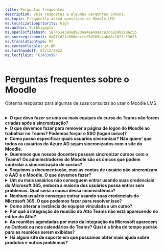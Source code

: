 ```yaml
---
title: Perguntas frequentes
description: Veja respostas a algumas perguntas comuns.
ms.topic: Frequently asked questions on Moodle LMS
ms.localizationpriority: high
ms.author: Surbhigupta
ms.openlocfilehash: 587451e3a0e89206a4ea49aaca3c682ab290ac5b
ms.sourcegitcommit: 8a0ffd21c800eecfcd6d1b5c4abd8c107fcf3d33
ms.translationtype: HT
ms.contentlocale: pt-BR
ms.lasthandoff: 03/12/2022
ms.locfileid: "63453899"
---
```

# <a name="moodle-faq"></a>Perguntas frequentes sobre o Moodle

Obtenha respostas para algumas de suas consultas ao usar o Moodle LMS.<br>

<br>

<details>

<summary><b>O que devo fazer se uma ou mais equipes do curso do Teams não forem criadas após a sincronização?</b></summary>

Cada curso do Moodle deve ter pelo menos um corpo docente e um aluno correspondentes a uma conta do Microsoft 365 UPN do AAD. A equipe não poderá ser criada se a sincronização não encontrar uma correspondência.

Cada instância do curso de equipe deve ter um proprietário e a sincronização define o corpo docente como o proprietário, supondo que o corpo docente tenha uma licença do Teams.

<br>

</details>

<details>

<summary><b>O que devemos fazer para remover a página de logon do Moodle ao trabalhar no Teams? Podemos forçar o SSO (logon único)?</b></summary>

Os usuários têm várias opções de entrada na página de logon do Moodle.

* Para entrar exclusivamente usando credenciais Microsoft 365, habilite as definições de configuração do **Force redirect** para o plug-in **auth_oidc**. Se o serviço estiver habilitado, o usuário poderá ver a página de entrada da Microsoft.
* Para entrar manualmente no portal do Moodle, consulte [Moodle](https://moodle.org/login/index.php).

<br>

</details>

<details>

<summary><b>Como posso especificar quais usuários sincronizar? Não quero’ que todos os usuários do Azure AD sejam sincronizados com o site do Moodle. </b></summary>

Use a opção **Restrição de criação do usuário** para especificar os usuários sincronizando as opções de configuração do plug-in **local_o365**. O menu suspenso à esquerda do **filtro** oferece opções como País, Nome da Empresa e Idioma.

> [!TIP]
> Crie um grupo dinâmico do Microsoft 365 para habilitar a opção **filtro** com várias propriedades de perfil.

A imagem a seguir mostra as opções de restrições de criação do usuário:

:::image type="content" source="../assets/images/MoodleInstructions/faq-2.png" alt-text="Sincronizar" border="true":::

:::image type="content" source="../assets/images/MoodleInstructions/faq-3.png" alt-text="Azure AD" border="true":::

<br>

</details>

<details>

<summary><b>Queremos que nossos docentes possam sincronizar cursos com o Teams? Os administradores do Moodle são os únicos que podem controlar a sincronização de cursos?</b></summary>

Por padrão, somente os administradores do Moodle podem configurar a sincronização. O proprietário da equipe pode controlar se um curso está sincronizado com o Teams e **Permitir a configuração da sincronização do curso no curso** está habilitado. Nesse caso, o proprietário da equipe é o corpo docente. O bloco exibe a opção de configuração para indivíduos com as permissões de proprietário apropriadas. 

<!-- For more information, see Microsoft 365 block within the Moodle course interface. -->

A imagem a seguir mostra a opção **Permitir configurar a sincronização do curso no curso**:

:::image type="content" source="../assets/images/MoodleInstructions/faq-4.png" alt-text="Administrador" border="true":::

A imagem a seguir mostra a sincronização de cursos:

:::image type="content" source="../assets/images/MoodleInstructions/faq-5.png" alt-text="sincronização" border="true":::

<br>

</details>

<details>

<summary><b>Seguimos a documentação, mas as contas de usuário não sincronizam o AAD e o Moodle. O que devemos fazer?</b></summary>

O problema pode ser resolvido antes que os usuários executem **limpeza do token Delta** como uma etapa final de solução de problemas.

A tabela a seguir fornece as ações e dependências a serem executadas e verificadas:

| Dependência | Action | Referências|
|-------|------------|----------|
| Versão estável| Verifique se a versão do Moodle está listada como **estável**.| Para saber mais, confira[Suporte de versão](https://docs.moodle.org/dev/Releases#Version_support).|
|Permissões| Verifique se o aplicativo do Azure tem as permissões necessárias para executar a sincronização.| Para mais informações, confira [Permissões da Microsoft](https://docs.moodle.org/311/en/Microsoft_365#Permissions).|
| Sincronização Completa| Verifique se **Executar uma sincronização completa a cada execução** está habilitada e examine os **Logs de tarefa** para **Sincronizar com o Azure AD**.| Para obter mais informações, confira [Habilitar a sincronização completa](https://docs.moodle.org/311/en/local_o365).</br>Para obter mais informações, confira[Verificar os logs de tarefa](https://docs.moodle.org/311/en/local_o365#Sync_users_with_Azure_AD). |
|Atualização de token|Limpe o **Token delta de sincronização do usuário** no plug-in local_o365.| Para obter mais informações, confira [Atualizar de token](https://docs.moodle.org/38/en/Office365).|
<!-- |Atualização de token|Limpe o **Token delta de sincronização do usuário** no plug-in local_o365.| {moodle_url}\local_o365\acp.php?Mode=maintenance_cleandeltatoken| -->
<br>

</details>

<details>

<summary><b>Um ou mais usuários não conseguem entrar usando suas credenciais do Microsoft 365, embora a maioria dos usuários possa entrar sem problemas. Qual seria a causa dessa inconsistência?</b></summary>

O motivo para inconsistências com os usuários que não conseguem assinar usando suas credenciais do Microsoft 365 podem estar relacionadas à operação de mapeamento de usuário durante a sincronização. Para resolver esse problema, execute as seguintes etapas:

* Verifique se o tipo de autenticação de usuário do Moodle é **OpenID**.
* Verifique se o **Nome de usuário** do Moodle corresponde ao nome de usuário do AAD.
* Limpe o **Problema do token** e tente novamente.
* Verifique se os usuários têm **Permissões** para acessar o aplicativo do Azure.

<br>

</details>

<details>

<summary><b>Nenhum usuário consegue entrar usando suas credenciais do Microsoft 365. O que podemos fazer para resolver isso?</b></summary>

Os usuários que não conseguiram entrar no início precisam relatar o problema e verificar se o aplicativo **Segredo do cliente** não expirou.

A imagem a seguir mostra a mensagem de erro recebida quando o usuário entra usando suas credenciais do Microsoft 365:

:::image type="content" source="../assets/images/MoodleInstructions/faq-6.png" alt-text="Relatar problema" border="true":::

A imagem a seguir mostra o erro no portal do Azure:

:::image type="content" source="../assets/images/MoodleInstructions/faq-7.png" alt-text="Portal do Azure" border="true":::

Se o **Segredo do cliente** tiver expirado, o usuário precisará gerar um novo **Segredo do cliente** e atualizar a configuração encontrada na página. Os usuários conseguem entrar novamente depois que o **Segredo do cliente** foi atualizado, o que pode levar até 24 horas para provisionar novamente.

<br>

</details>

<details>

<summary><b>Como alterar a instância de equipes vinculada a um curso?</b></summary>

Os administradores podem alterar a instância de equipes associada a um curso por meio da página **Gerenciar conexões do Teams**. Selecione **Conectar** ao lado do curso a ser alterado e selecione a instância de equipes. Se você usar a redefinição de curso para arquivar uma equipe, poderá vinculá-la novamente à equipe anterior.

A imagem a seguir mostra a instância das equipes:

:::image type="content" source="../assets/images/MoodleInstructions/faq-8.png" alt-text="instância de equipes" border="true":::

<br>

</details>

<details>

<summary><b>Por quê a integração de reunião do Atto Teams não está aparecendo no editor do Atto?</b></summary>

O usuário poderá encontrar problemas de reunião do Atto Teams se a referência de ícone estiver ausente na **Configuração da Barra de Ferramentas**, que exibe o ícone do Teams no editor Atto. O usuário precisa adicionar o ícone de reunião do Teams à direita do ícone de links usando as seguintes etapas:

* Para reinstalar o plug-in:
* Atualize **Configuração da Barra de ferramentas** com a **reunião do Teams**.

As imagens a seguir mostram o ícone da Barra de Ferramentas após o ajuste de configuração da Barra de Ferramentas:

:::image type="content" source="../assets/images/MoodleInstructions/faq-9.png" alt-text="barra de ferramentas" border="true":::

:::image type="content" source="../assets/images/MoodleInstructions/faq-10.png" alt-text="ícone de links":::

Para obter mais informações sobre como editar a barra de ferramentas do Atto, consulte:

* [Atto editor-ModdleDocs](https://docs.moodle.org/311/en/Atto_editor)
* [Mapeamento do editor-Icon](https://docs.moodle.org/311/en/Atto_editor#:~:text=in%20the%20editor.-,Atto%20editor%20toolbar,-Atto%20Row%201)
<br>

</details>

<details>

<summary><b>As reuniões agendadas por meio da integração da Microsoft aparecem no Outlook ou nos calendários do Teams? Qual é a linha do tempo padrão para as reuniões serem exibidas?</b></summary>

As reuniões agendadas por meio do aplicativo não aparecem no calendário do agendador do Outlook ou do Teams pois são semelhantes às Reuniões do Canal. Todos os membros no canal do curso podem participar da reunião diretamente do link do canal inserido. Para saber mais, confira [Reuniões de canal](https://www.knowledgewave.com/blog/benefits-of-channel-meetings-in-microsoft-teams).

No entanto, você pode acessar o convite e adicionar manualmente os nomes de participantes aos campos **Obrigatório** ou **Opcional** do convite para reunião para exibir a reunião remota em seus calendários. As linhas do tempo padrão são baseadas na data em que o usuário especifica quando a reunião é criada. Para obter mais informações, confira [Limites e especificações para o Microsoft Teams](/microsoftteams/limits-specifications-teams).

<br>

</details>

<details>

<summary><b>Há algum site de suporte em que possamos obter mais ajuda sobre produtos e outros problemas?</b></summary>

Para obter suporte e ajuda sobre os problemas de produtos e serviços ou ajuda da comunidade de desenvolvedores, consulte [Suporte e comentários](/microsoftteams/platform/feedback).


